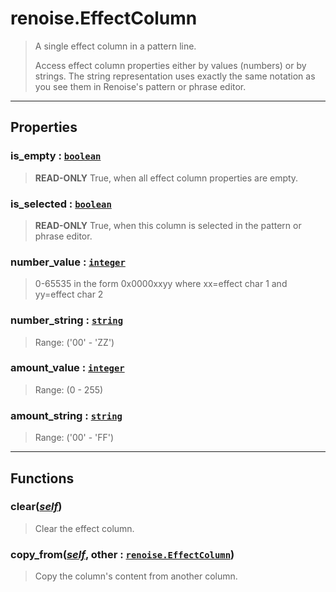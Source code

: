 # renoise.EffectColumn<a name="renoise.EffectColumn"></a>  
> A single effect column in a pattern line.
> 
> Access effect column properties either by values (numbers) or by strings.
> The string representation uses exactly the same notation as you see
> them in Renoise's pattern or phrase editor.  

<!-- toc -->
  

---  
## Properties
### is_empty : [`boolean`](../../API/builtins/boolean.md)<a name="is_empty"></a>
> **READ-ONLY** True, when all effect column properties are empty.

### is_selected : [`boolean`](../../API/builtins/boolean.md)<a name="is_selected"></a>
> **READ-ONLY** True, when this column is selected in the pattern or phrase editor.

### number_value : [`integer`](../../API/builtins/integer.md)<a name="number_value"></a>
> 0-65535 in the form 0x0000xxyy where xx=effect char 1 and yy=effect char 2

### number_string : [`string`](../../API/builtins/string.md)<a name="number_string"></a>
> Range: ('00' - 'ZZ')

### amount_value : [`integer`](../../API/builtins/integer.md)<a name="amount_value"></a>
> Range: (0 - 255)

### amount_string : [`string`](../../API/builtins/string.md)<a name="amount_string"></a>
> Range: ('00' - 'FF')

  

---  
## Functions
### clear([*self*](../../API/builtins/self.md))<a name="clear"></a>
> Clear the effect column.
### copy_from([*self*](../../API/builtins/self.md), other : [`renoise.EffectColumn`](../../API/renoise/renoise.EffectColumn.md))<a name="copy_from"></a>
> Copy the column's content from another column.  

